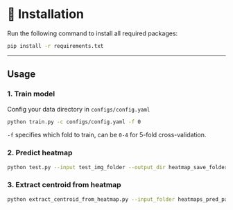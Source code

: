 # 📌 Installation

Run the following command to install all required packages:
```bash
pip install -r requirements.txt
```

---


## **Usage**

### **1. Train model**
Config your data directory in `configs/config.yaml`
```bash
python train.py -c configs/config.yaml -f 0
```
`-f` specifies which fold to train, can be `0-4` for 5-fold cross-validation.

### **2. Predict heatmap**
```bash
python test.py --input test_img_folder --output_dir heatmap_save_folder --model_path model_for_current_path
```

### **3. Extract centroid from heatmap**
```bash
python extract_centroid_from_heatmap.py --input_folder heatmaps_pred_path --output_folder centroid_saved_path --gt_folder [optional] /mmfs1/data/liupen/project/dataset/nuclei/wormID_data/centroids
```
